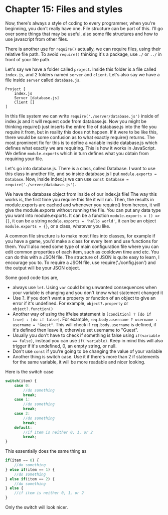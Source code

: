 # Chapter 15: Files and styles
Now, there's always a style of coding to every programmer, when you're beginning, you don't really have one. File structure can be part of this. I'll go over some things that may be useful, also some file structures and how to use javascript from other files.

There is another use for `require()` actually, we can require files, using their relative file path.
To avoid `require()` thinking it's a package, use `./` or `../` in front of your file path.

Let's say we have a folder called `project`. Inside this folder is a file called `index.js`, and 2 folders named `server` and `client`. Let's also say we have a file inside `server` called `database.js`.

```
Project [
    index.js    
    Server [database.js]
    Client []
]
```
In this file system we can write `require('./server/database.js')` inside of index.js and it will request code from database.js.
Now you might be thinking require() just inserts the entire file of database.js into the file you require it from, but in reality this does not happen. If it were to be like this, there would be some confusion as to what exactly require() returns. The most prominent fix for this is to define a variable inside database.js which defines what exactly we are requiring. This is how it works in JavaScript. We define `module.exports` which in turn defines what you obtain from requiring your file.

Let's go into database.js. There is a class, called Database. I want to use this class in another file, and so inside database.js I put `module.exports = Database`.
Now, inside index.js we can use `const Database = require('./server/database.js')`.

We have the database object from inside of our index.js file! The way this works is, the first time you require this file it will run. Then, the results in module.exports are cached and whenever you require() from hereon, it will give the module.exports without running the file.
You can put any data type you want into module.exports. It can be a function `module.exports = () => {}`, it can be a string `module.exports = 'hello world'`, it can be an object `module.exports = {}`, or a class, whatever you like.

A common file structure is to make most files into classes, for example if you have a game, you'd make a class for every item and use functions for them. You'll also need some type of main configuration file where you can edit common properties of each item, such as cooldown time and etc.
You can do this with a JSON file. The structure of JSON is quite easy to learn, I encourage you to. To require a JSON file, use require('./config.json') and the output will be your JSON object.

Some good code tips are,
- always use `let`. Using `var` could bring unwanted consequences when your variable is changing and you don't know what statement changed it
- Use ?. if you don't want a property or function of an object to give an error if it's undefined. For example, `object?.property` or `object?.function()`
- Another way of using the if/else statement is `[condition] ? [do if true] : [do if false]`. For example, `req.body.username ? username : username = "Guest"`. This will check if `req.body.username` is defined, if it's defined then leave it, otherwise set username to "Guest".
- Usually you don't have to check if something is false using `if(variable == false)`, instead you can use `if(!variable)`. Keep in mind this will also trigger if it's undefined, 0, an empty string, or null.
- Don't use `const` if you're going to be changing the value of your variable
- Another thing is switch case. Use it if there's more than 2 if statements for the same variable, it will be more readable and nicer looking.

Here is the switch case
```js
switch(item) {
    case 0:
        //do something
        break;
    case 1: 
        //do something
        break;
    case 2:
        //do something
        break;
    default:
        //if item is neither 0, 1, or 2
        break;
}
```
This essentially does the same thing as 
```js
if(item == 0) {
    //do something
} else if(item == 1) {
    //do something
} else if(item == 2) {
    //do something
} else {
    //if item is neither 0, 1, or 2
}
```
Only the switch will look nicer.